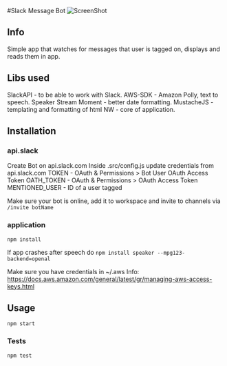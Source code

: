 #Slack Message Bot
![ScreenShot](https://i.imgur.com/HIwstWl.png)

## Info

Simple app that watches for messages that user is tagged on, displays and reads them in app.

## Libs used

SlackAPI - to be able to work with Slack.
AWS-SDK - Amazon Polly, text to speech.
Speaker
Stream
Moment - better date formatting.
MustacheJS - templating and formatting of html
NW - core of application.

## Installation

### api.slack

Create Bot on api.slack.com
Inside .src/config.js update credentials from api.slack.com
TOKEN - OAuth & Permissions > Bot User OAuth Access Token
OATH_TOKEN - OAuth & Permissions > OAuth Access Token
MENTIONED_USER - ID of a user tagged

Make sure your bot is online, add it to workspace and invite to channels via `/invite botName`

### application

```
npm install
```

If app crashes after speech do `npm install speaker --mpg123-backend=openal`

Make sure you have credentials in ~/.aws
Info: https://docs.aws.amazon.com/general/latest/gr/managing-aws-access-keys.html

## Usage

```
npm start
```

### Tests

```
npm test
```
